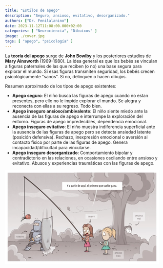```yaml
---
title: "Estilos de apego"
description: "Seguro, ansioso, evitativo, desorganizado."
authors: ["Dr. Fenilalanino"]
date: 2023-11-12T11:08:00.000+02:00
categories: [ "Neurociencia", "Dibuixos" ]
image: ./cover.jpg
tags: [ "apego", "psicología" ]
---
```


La **teoría del apego** surge de **John Bowlby** y los posteriores estudios de **Mary Ainsworth**  (1969-1980). La idea general es que los bebés se vinculan a figuras paternales de las que reciben (o no) una base segura para explorar el mundo. Si esas figuras transmiten seguridad, los bebés crecen psicológicamente "sanos". Si no, delinquen o hacen dibujos.

Resumen aproximado de los tipos de apego existentes:

- **Apego seguro**: El niño busca las figuras de apego cuando no estan presentes, pero ello no le impide explorar el mundo. Se alegra y reconecta con ellas a su regreso. Todo bien.
- **Apego inseguro ansioso/ambivalente**: El niño siente miedo ante la ausencia de las figuras de apego e interrumpe la exploración del entorno. Figuras de apego impredecibles, dependencia emocional.
- **Apego inseguro evitativo**: El niño muestra indiferencia superficial ante la ausencia de las figuras de apego pero se detecta ansiedad latente (posición defensiva). Rechazo, inexpresión emocional o aversión al contacto físico por parte de las figuras de apego. Genera incapacidad/dificultad para vincularse.
- **Apego inseguro desorganizado**: Comportamiento bipolar y contradictorio en las relaciones, en ocasiones oscilando entre ansioso y evitativo. Abusos y experiencias traumáticas con las figuras de apego.


![Estilos de apego](estilos-de-apego.webp "Estilos de apego")
